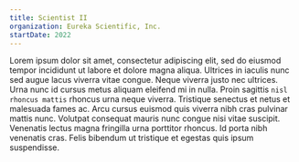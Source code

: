 ```yaml
---
title: Scientist II
organization: Eureka Scientific, Inc.
startDate: 2022
---
```


Lorem ipsum dolor sit amet, consectetur adipiscing elit, sed do eiusmod tempor incididunt ut labore et dolore magna aliqua. Ultrices in iaculis nunc sed augue lacus viverra vitae congue. Neque viverra justo nec ultrices. Urna nunc id cursus metus aliquam eleifend mi in nulla. Proin sagittis `nisl rhoncus mattis` rhoncus urna neque viverra. Tristique senectus et netus et malesuada fames ac. Arcu cursus euismod quis viverra nibh cras pulvinar mattis nunc. Volutpat consequat mauris nunc congue nisi vitae suscipit. Venenatis lectus magna fringilla urna porttitor rhoncus. Id porta nibh venenatis cras. Felis bibendum ut tristique et egestas quis ipsum suspendisse.
